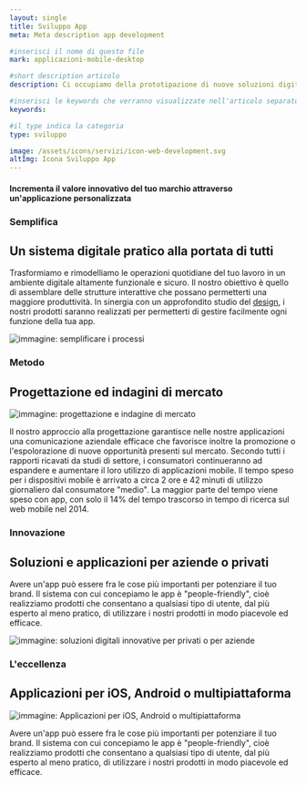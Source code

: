 ```yaml
---
layout: single
title: Sviluppo App
meta: Meta description app development

#inserisci il nome di questo file
mark: applicazioni-mobile-desktop

#short description articolo
description: Ci occupiamo della prototipazione di nuove soluzioni digitali che possano adeguarsi alle tue esigenze aziendali o alle tue idee innovative. Che si tratti di applicazioni personalizzate su smartphone, workflow utilities, soluzioni mobile e multipiattaforma integrabili in sistemi aziendali o in servizi web, il web development è la nostra area di specializzazione più futuristica. 

#inserisci le keywords che verranno visualizzate nell'articolo separate da un -
keywords:

#il type indica la categoria
type: sviluppo

image: /assets/icons/servizi/icon-web-development.svg
altImg: Icona Sviluppo App
---
```

<div class="slogan">
    <h4>Incrementa il valore innovativo del tuo marchio attraverso un'applicazione personalizzata</h4>
</div>

<div class="field">
    <h3>Semplifica</h3>
    <h2>Un sistema digitale pratico alla portata di tutti</h2>
    <div class="row">
        <div class="col-md-6">
            <p>
                Trasformiamo e rimodelliamo le operazioni quotidiane del  tuo lavoro in un ambiente digitale altamente funzionale e sicuro. Il nostro obiettivo è quello di assemblare delle strutture interattive che possano permetterti una maggiore produttività. In sinergia con un approfondito studio del <a href="{{site.baseurl}}/servizi/comunicazione-design/sviluppo/web-design.html">design</a>, i nostri prodotti saranno realizzati per permetterti di gestire facilmente ogni funzione della tua app. 
            </p>
        </div>
        <div class="col-md-6">
            <img src="{{site.baseurl}}/assets/img/webdev/semplifica.png" alt="immagine: semplificare i processi" />
        </div>
    </div> <!-- chiusura row -->
</div><!-- chiusura field -->

<div class="field">
    <h3>Metodo</h3>
    <h2>Progettazione ed indagini di mercato</h2>
    <div class="row">
        <div class="col-md-6">
            <img src="{{site.baseurl}}/assets/img/webdev/metodo.png" alt="immagine: progettazione e indagine di mercato" />
        </div>
        <div class="col-md-6">
            <p>
                Il nostro approccio alla progettazione garantisce nelle nostre applicazioni una comunicazione aziendale efficace che favorisce inoltre la promozione o l'espolorazione di nuove opportunità presenti sul mercato. 
                Secondo tutti i rapporti ricavati da studi di settore, i consumatori continueranno ad espandere e aumentare il loro utilizzo di applicazioni mobile. Il tempo speso per i dispositivi mobile è arrivato a circa 2 ore e 42 minuti di utilizzo giornaliero dal consumatore "medio". La maggior parte del tempo viene speso con app, con solo il 14% del tempo trascorso in tempo di ricerca sul web mobile nel 2014. 
            </p>
        </div>
    </div> <!-- chiusura row -->
</div><!-- chiusura field -->

<div class="field">
    <h3>Innovazione</h3>
    <h2>Soluzioni e applicazioni per aziende o privati</h2>
    <div class="row">
        <div class="col-md-6">
            <p>
                Avere un'app può essere fra le cose più importanti per potenziare il tuo brand. Il sistema con cui concepiamo le app è "people-friendly", cioè realizziamo prodotti che consentano a qualsiasi tipo di utente, dal più esperto al meno pratico, di utilizzare i nostri prodotti in modo piacevole ed efficace.
            </p>
        </div>
        <div class="col-md-6">
            <img src="{{site.baseurl}}/assets/img/webdev/innovazione.png" alt="immagine: soluzioni digitali innovative per privati o per aziende" />
        </div>
    </div> <!-- chiusura row -->
</div><!-- chiusura field -->

<div class="field">
    <h3>L'eccellenza</h3>
    <h2>Applicazioni per iOS, Android o multipiattaforma</h2>
    <div class="row">
        <div class="col-md-6">
            <img src="{{site.baseurl}}/assets/img/webdev/piattaforme.png" alt="immagine: Applicazioni per iOS, Android o multipiattaforma" />
        </div>
        <div class="col-md-6">
            <p>
                Avere un'app può essere fra le cose più importanti per potenziare il tuo brand. Il sistema con cui concepiamo le app è "people-friendly", cioè realizziamo prodotti che consentano a qualsiasi tipo di utente, dal più esperto al meno pratico, di utilizzare i nostri prodotti in modo piacevole ed efficace.
            </p>
        </div>
    </div> <!-- chiusura row -->
</div><!-- chiusura field -->